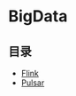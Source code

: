 #  BigData

## 目录

* [Flink](/study/BigData/Flink/README)
* [Pulsar](/study/BigData/Pulsar/README)

